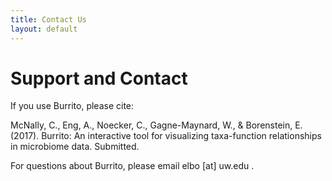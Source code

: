 ```yaml
---
title: Contact Us
layout: default
---
```

# Support and Contact

If you use Burrito, please cite:

McNally, C., Eng, A., Noecker, C., Gagne-Maynard, W., & Borenstein, E. (2017). Burrito: An interactive tool for visualizing taxa-function relationships in microbiome data. Submitted. 

For questions about Burrito, please email elbo [at] uw.edu .

